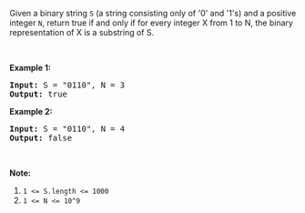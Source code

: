 <div><p>Given a binary string <code>S</code> (a string consisting only of '0' and '1's) and a positive integer <code>N</code>, return true if and only if for every integer X from 1 to N, the binary representation of X is a substring of S.</p>

<p>&nbsp;</p>

<p><strong>Example 1:</strong></p>

<pre><strong>Input: </strong>S = <span id="example-input-1-1">"0110"</span>, N = <span id="example-input-1-2">3</span>
<strong>Output: </strong><span id="example-output-1">true</span>
</pre>

<p><strong>Example 2:</strong></p>

<pre><strong>Input: </strong>S = <span id="example-input-2-1">"0110"</span>, N = <span id="example-input-2-2">4</span>
<strong>Output: </strong><span id="example-output-2">false</span>
</pre>

<p>&nbsp;</p>

<p><strong>Note:</strong></p>

<ol>
	<li><code>1 &lt;= S.length &lt;= 1000</code></li>
	<li><code>1 &lt;= N &lt;= 10^9</code></li>
</ol>
</div>